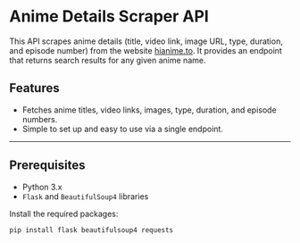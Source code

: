# Anime Details Scraper API

This API scrapes anime details (title, video link, image URL, type, duration, and episode number) from the website [hianime.to](https://hianime.to). It provides an endpoint that returns search results for any given anime name.

## Features

- Fetches anime titles, video links, images, type, duration, and episode numbers.
- Simple to set up and easy to use via a single endpoint.

---

## Prerequisites

- Python 3.x
- `Flask` and `BeautifulSoup4` libraries

Install the required packages:
```bash
pip install flask beautifulsoup4 requests
